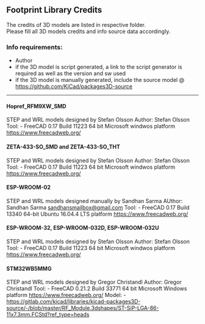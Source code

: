 ## Footprint Library Credits

The credits of 3D models are listed in respective folder.  
Please fill all 3D models credits and info source data accordingly.  

### Info requirements:
- Author
- if the 3D model is script generated, a link to the script generator is required as well as the version and sw used
- if the 3D model is manually generated, include the source model @ https://github.com/KiCad/packages3D-source

<hr>

#### Hopref_RFM9XW_SMD
STEP and WRL models designed by Stefan Olsson
Author:	Stefan Olsson
Tool:	- FreeCAD 0.17 Build 11223 64 bit Microsoft windwos platform https://www.freecadweb.org/

#### ZETA-433-SO_SMD and ZETA-433-SO_THT
STEP and WRL models designed by Stefan Olsson
Author:	Stefan Olsson
Tool:	- FreeCAD 0.17 Build 11223 64 bit Microsoft windwos platform https://www.freecadweb.org/

#### ESP-WROOM-02
STEP and WRL models designed manually by Sandhan Sarma
AUthor: Sandhan Sarma <sandhansmailbox@gmail.com>
Tool:   - FreeCAD 0.17 Build 13340 64-bit Ubuntu 16.04.4 LTS platform https://www.freecadweb.org/

#### ESP-WROOM-32, ESP-WROOM-032D, ESP-WROOM-032U
STEP and WRL models designed by Stefan Olsson
Author:	Stefan Olsson
Tool:	- FreeCAD 0.17 Build 11223 64 bit Microsoft windwos platform https://www.freecadweb.org/

#### STM32WB5MMG
STEP and WRL models designed by Gregor Christandl
Author:	Gregor Christandl
Tool:	- FreeCAD 0.21.2 Build 33771 64 bit Microsoft Windows platform https://www.freecadweb.org/
Model: 	- https://gitlab.com/kicad/libraries/kicad-packages3D-source/-/blob/master/RF_Module.3dshapes/ST-SiP-LGA-86-11x7.3mm.FCStd?ref_type=heads